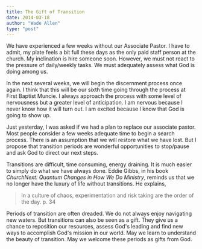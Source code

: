```yaml
---
title: The Gift of Transition
date: 2014-03-18
author: "Wade Allen"
type: "post"
---
```

 
We have experienced a few weeks without our Associate Pastor. I have to admit, my plate feels a bit full these days as the only paid staff person at the church. My inclination is hire someone soon. However, we must not react to the pressure of daily/weekly tasks. We must adequately assess what God is doing among us.

In the next several weeks, we will begin the discernment process once again. I think that this will be our sixth time going through the process at First Baptist Muncie. I always approach the process with some level of nervousness but a greater level of anticipation. I am nervous because I never know how it will turn out. I am excited because I know that God is going to show up. 

Just yesterday, I was asked if we had a plan to replace our associate pastor. Most people consider a few weeks adequate time to begin a search process. There is an assumption that we will restore what we have lost. But I propose that transition periods are wonderful opportunities to stop/pause and ask God to direct our next steps.

Transitions are difficult, time consuming, energy draining. It is much easier to simply do what we have always done. Eddie Gibbs, in his book *ChurchNext: Quantum Changes in How We Do Ministry*, reminds us that we no longer have the luxury of life without transitions. He explains,

>In a culture of chaos, experimentation and risk taking are the order of the day. p. 34

Periods of transition are often dreaded. We do not always enjoy navigating new waters. But transitions can also be seen as a gift. They give us a chance to reposition our resources, assess God's leading and find new ways to accomplish God's mission in our world. May we learn to understand the beauty of transition. May we welcome these periods as gifts from God.
